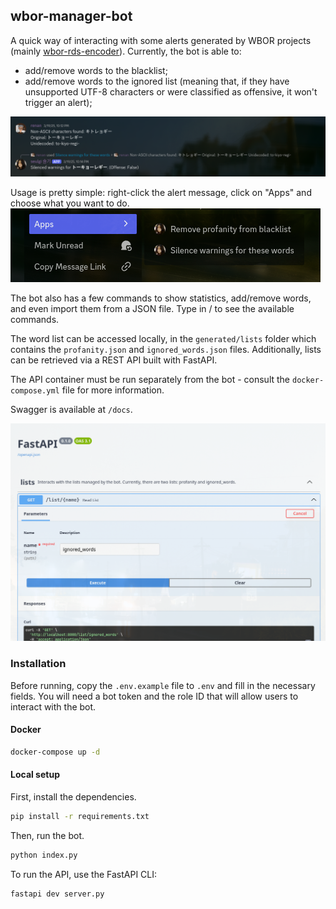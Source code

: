 ## wbor-manager-bot

A quick way of interacting with some alerts generated by WBOR projects (mainly [wbor-rds-encoder](https://github.com/WBOR-91-1-FM/wbor-rds-encoder)).
Currently, the bot is able to:
- add/remove words to the blacklist;
- add/remove words to the ignored list (meaning that, if they have unsupported UTF-8 characters or were classified as offensive, it won't trigger an alert);

![Command example](.github/options.png)

Usage is pretty simple: right-click the alert message, click on "Apps" and choose what you want to do.
![img.png](.github/img.png)

The bot also has a few commands to show statistics, add/remove words, and even import them from a JSON file. Type in / to see the available commands.

The word list can be accessed locally, in the `generated/lists` folder which contains the `profanity.json` and `ignored_words.json` files.
Additionally, lists can be retrieved via a REST API built with FastAPI.

The API container must be run separately from the bot - consult the `docker-compose.yml` file for more information.

Swagger is available at `/docs`.

![img.png](.github/swagger.png)

### Installation

Before running, copy the `.env.example` file to `.env` and fill in the necessary fields.
You will need a bot token and the role ID that will allow users to interact with the bot.

#### Docker
```bash
docker-compose up -d
```

#### Local setup
First, install the dependencies.
```bash
pip install -r requirements.txt
```

Then, run the bot.
```bash
python index.py
```
To run the API, use the FastAPI CLI:
```bash
fastapi dev server.py
```


